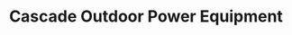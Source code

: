 ---
title: "Cascade Outdoor Power Equipment"
url: /lebanon/cascade-outdoor-power-equipment/
shop: groundskeeping
---